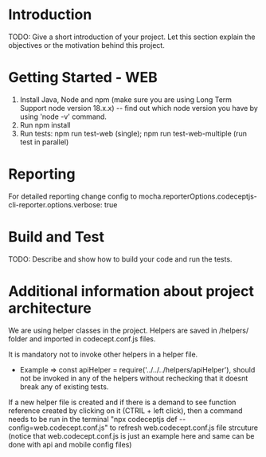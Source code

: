 # Introduction

TODO: Give a short introduction of your project. Let this section explain the objectives or the motivation behind this project.

# Getting Started - WEB

1. Install Java, Node and npm (make sure you are using Long Term Support node version 18.x.x)
   -- find out which node version you have by using 'node -v' command.
2. Run npm install
3. Run tests: npm run test-web (single); npm run test-web-multiple (run test in parallel)

# Reporting

For detailed reporting change config to mocha.reporterOptions.codeceptjs-cli-reporter.options.verbose: true

# Build and Test

TODO: Describe and show how to build your code and run the tests.

# Additional information about project architecture

We are using helper classes in the project. Helpers are saved in /helpers/ folder and imported in codecept.conf.js files.

It is mandatory not to invoke other helpers in a helper file.

- Example => const apiHelper = require('../../../helpers/apiHelper'),
  should not be invoked in any of the helpers without rechecking that it doesnt break any of existing tests.

If a new helper file is created and if there is a demand to see function reference created by clicking on it (CTRIL + left click),
then a command needs to be run in the terminal "npx codeceptjs def --config=web.codecept.conf.js" to refresh web.codecept.conf.js
file strcuture (notice that web.codecept.conf.js is just an example here and same can be done with api and mobile config files)
